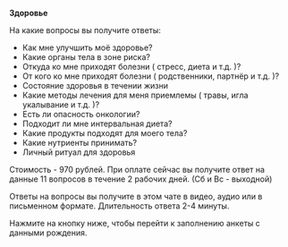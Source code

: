 <b>Здоровье</b>

На какие вопросы вы получите ответы:

- Как мне улучшить моё здоровье?
- Какие органы тела в зоне риска?
- Откуда ко мне приходят болезни ( стресс, диета и т.д. )?
- От кого ко мне приходят болезни ( родственники, партнёр и т.д. )?
- Состояние здоровья в течении жизни
- Какие методы лечения для меня приемлемы ( травы, игла укалывание и т.д. )?
- Есть ли опасность онкологии?
- Подходит ли мне интервальная диета?
- Какие продукты подходят для моего тела?
- Какие нутриенты принимать?
- Личный ритуал для здоровья

Стоимость - 970 рублей. При оплате сейчас вы получите ответ на данные 11 вопросов в течение 2 рабочих дней. (Сб и Вс - выходной)

Ответы на вопросы вы получите в этом чате в видео, аудио или в письменном формате. Длительность ответа 2-4 минуты.

Нажмите на кнопку ниже, чтобы перейти к заполнению анкеты с данными рождения.